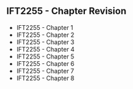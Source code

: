 ## IFT2255 - Chapter Revision

- IFT2255 - Chapter 1
- IFT2255 - Chapter 2
- IFT2255 - Chapter 3
- IFT2255 - Chapter 4
- IFT2255 - Chapter 5
- IFT2255 - Chapter 6
- IFT2255 - Chapter 7
- IFT2255 - Chapter 8

